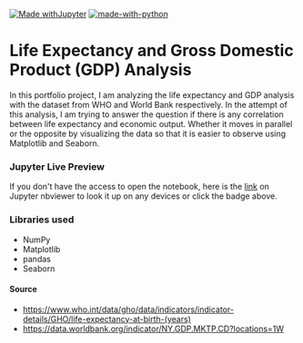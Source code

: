 [![Made withJupyter](https://img.shields.io/badge/Made%20with-Jupyter-orange?style=for-the-badge&logo=Jupyter)](https://nbviewer.jupyter.org/github/kelvouttt/gdp-leaby/blob/main/life_expectancy_gdp.ipynb "Life Expectancy and GDP Analysis")
[![made-with-python](https://img.shields.io/badge/Made%20with-Python-1f425f.svg)](https://www.python.org/)

# Life Expectancy and Gross Domestic Product (GDP) Analysis
In this portfolio project, I am analyzing the life expectancy and GDP analysis with the dataset from WHO and World Bank respectively. In the attempt of this analysis, I am trying to answer the question if there is any correlation between life expectancy and economic output. Whether it moves in parallel or the opposite by visualizing the data so that it is easier to observe using Matplotlib and Seaborn.

### Jupyter Live Preview
If you don't have the access to open the notebook, here is the [link](https://nbviewer.jupyter.org/github/kelvouttt/gdp-leaby/blob/main/life_expectancy_gdp.ipynb "Life Expectancy and GDP Analysis") on Jupyter nbviewer to look it up on any devices or click the badge above. 

### Libraries used
* NumPy
* Matplotlib
* pandas
* Seaborn

#### Source
* https://www.who.int/data/gho/data/indicators/indicator-details/GHO/life-expectancy-at-birth-(years)
* https://data.worldbank.org/indicator/NY.GDP.MKTP.CD?locations=1W
